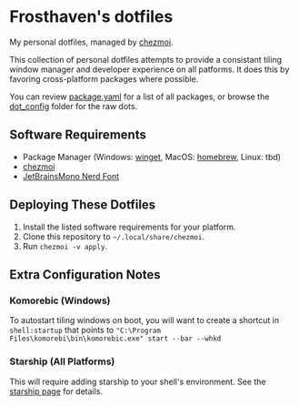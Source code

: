 # Frosthaven's dotfiles

My personal dotfiles, managed by [chezmoi](https://github.com/twpayne/chezmoi).

This collection of personal dotfiles attempts to provide a consistant tiling window manager and developer experience on all patforms. It does this by favoring cross-platform packages where possible.

You can review [package.yaml](.chezmoidata/packages.yaml) for a list of all packages, or browse the [dot_config](dot_config) folder for the raw dots.

## Software Requirements

- Package Manager (Windows: [winget](https://learn.microsoft.com/en-us/windows/package-manager/winget/#install-winget), MacOS: [homebrew](https://brew.sh/), Linux: tbd)
- [chezmoi](https://www.chezmoi.io/install/)
- [JetBrainsMono Nerd Font](https://github.com/ryanoasis/nerd-fonts/releases/download/v3.3.0/JetBrainsMono.zip)

## Deploying These Dotfiles

1. Install the listed software requirements for your platform.
2. Clone this repository to `~/.local/share/chezmoi`.
3. Run `chezmoi -v apply`.

## Extra Configuration Notes

### Komorebic (Windows)
To autostart tiling windows on boot, you will want to create a shortcut in
`shell:startup` that points to `"C:\Program Files\komorebi\bin\komorebic.exe" start --bar --whkd`

### Starship (All Platforms)
This will require adding starship to your shell's environment. See the [starship page](https://starship.rs/) for details.
